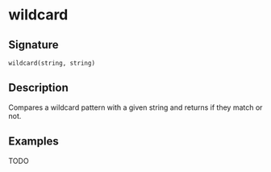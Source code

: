 # wildcard

## Signature

`wildcard(string, string)`

## Description

Compares a wildcard pattern with a given string and returns if they match or not.

## Examples

TODO
